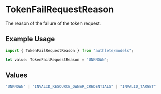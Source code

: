 # TokenFailRequestReason

The reason of the failure of the token request.


## Example Usage

```typescript
import { TokenFailRequestReason } from "authlete/models";

let value: TokenFailRequestReason = "UNKNOWN";
```

## Values

```typescript
"UNKNOWN" | "INVALID_RESOURCE_OWNER_CREDENTIALS" | "INVALID_TARGET"
```